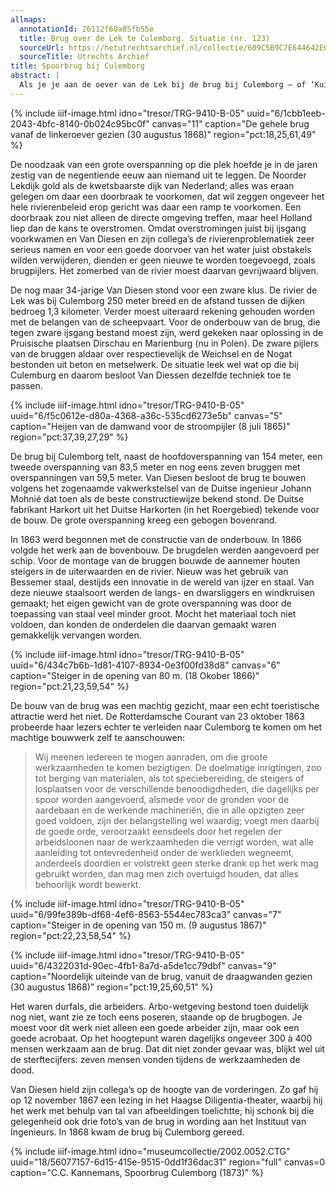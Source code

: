 ```yaml
---
allmaps:
  annotationId: 26112f60a85fb55e
  title: Brug over de Lek te Culemborg. Situatie (nr. 123)
  sourceUrl: https://hetutrechtsarchief.nl/collectie/609C5B9C7E644642E0534701000A17FD
  sourceTitle: Utrechts Archief
title: Spoorbrug bij Culemborg
abstract: |
  Als je je aan de oever van de Lek bij de brug bij Culemborg – of ‘Kuilenburg’, de naam waaronder de brug bekendheid verwierf – bevond, kon het niet anders dan dat je onder de indruk raakte. Wat een gevaarte! Wat een indrukwekkende constructie! Ontwerper Gerrit van Diesen besloot de brugverbinding, met een overspanning van 154 meter, op deze plek te bouwen. Jan en alleman kwam naar dit reuzenwerk kijken. Tot 1878 zou de brug bij Kuilenburg de grootste overspanning ter wereld hebben!
---
```


{% include iiif-image.html idno="tresor/TRG-9410-B-05" uuid="6/1cbb1eeb-2043-4bfc-8140-0b024c95bc0f" canvas="11" caption="De gehele brug vanaf de linkeroever gezien (30 augustus 1868)" region="pct:18,25,61,49" %}

De noodzaak van een grote overspanning op die plek hoefde je in de jaren zestig van de negentiende eeuw aan niemand uit te leggen. De Noorder Lekdijk gold als de kwetsbaarste dijk van Nederland; alles was eraan gelegen om daar een doorbraak te voorkomen, dat wil zeggen ongeveer het hele rivierenbeleid erop gericht was daar een ramp te voorkomen. Een doorbraak zou niet alleen de directe omgeving treffen, maar heel Holland liep dan de kans te overstromen. Omdat overstromingen juist bij ijsgang voorkwamen en Van Diesen en zijn collega’s de rivierenproblematiek zeer serieus namen en voor een goede doorvoer van het water juist obstakels wilden verwijderen, dienden er geen nieuwe te worden toegevoegd, zoals brugpijlers. Het zomerbed van de rivier moest daarvan gevrijwaard blijven.

De nog maar 34-jarige Van Diesen stond voor een zware klus. De rivier de Lek was bij Culemborg 250 meter breed en de afstand tussen de dijken bedroeg 1,3 kilometer. Verder moest uiteraard rekening gehouden worden met de belangen van de scheepvaart. Voor de onderbouw van de brug, die tegen zware ijsgang bestand moest zijn, werd gekeken naar oplossing in de Pruisische plaatsen Dirschau en Marienburg (nu in Polen). De zware pijlers van de bruggen aldaar over respectievelijk de Weichsel en de Nogat bestonden uit beton en metselwerk. De situatie leek wel wat op die bij Culemburg en daarom besloot Van Diessen dezelfde techniek toe te passen.

{% include iiif-image.html idno="tresor/TRG-9410-B-05" uuid="6/f5c0612e-d80a-4368-a36c-535cd6273e5b" canvas="5" caption="Heijen van de damwand voor de stroompijler (8 juli 1865)" region="pct:37,39,27,29" %}

De brug bij Culemborg telt, naast de hoofdoverspanning van 154 meter, een tweede overspanning van 83,5 meter en nog eens zeven bruggen met overspanningen van 59,5 meter. Van Diesen besloot de brug te bouwen volgens het zogenaamde vakwerkstelsel van de Duitse ingenieur Johann Mohnié dat toen als de beste constructiewijze bekend stond. De Duitse fabrikant Harkort uit het Duitse Harkorten (in het Roergebied) tekende voor de bouw. De grote overspanning kreeg een gebogen bovenrand.

In 1863 werd begonnen met de constructie van de onderbouw. In 1866 volgde het werk aan de bovenbouw. De brugdelen werden aangevoerd per schip. Voor de montage van de bruggen bouwde de aannemer houten steigers in de uiterwaarden en de rivier. Nieuw was het gebruik van Bessemer staal, destijds een innovatie in de wereld van ijzer en staal. Van deze nieuwe staalsoort werden de langs- en dwarsliggers en windkruisen gemaakt; het eigen gewicht van de grote overspanning was door de toepassing van staal veel minder groot. Mocht het materiaal toch niet voldoen, dan konden de onderdelen die daarvan gemaakt waren gemakkelijk vervangen worden.

{% include iiif-image.html idno="tresor/TRG-9410-B-05" uuid="6/434c7b6b-1d81-4107-8934-0e3f00fd38d8" canvas="6" caption="Steiger in de opening van 80 m. (18 Okober 1866)" region="pct:21,23,59,54" %}

De bouw van de brug was een machtig gezicht, maar een echt toeristische attractie werd het niet. De Rotterdamsche Courant van 23 oktober 1863 probeerde haar lezers echter te verleiden naar Culemborg te komen om het machtige bouwwerk zelf te aanschouwen:

> Wij meenen iedereen te mogen aanraden, om die groote werkzaamheden te komen bezigtigen. De doelmatige inrigtingen, zoo tot berging van materialen, als tot speciebereiding, de steigers of losplaatsen voor de verschillende benoodigdheden, die dagelijks per spoor worden aangevoerd, alsmede voor de gronden voor de aardebaan en de werkende machineriën, die in alle opzigten zeer goed voldoen, zijn der belangstelling wel waardig; voegt men daarbij de goede orde, veroorzaakt eensdeels door het regelen der arbeidsloonen naar de werkzaamheden die verrigt worden, wat alle aanleiding tot ontevredenheid onder de werklieden wegneemt, anderdeels doordien er volstrekt geen sterke drank op het werk mag gebruikt worden, dan mag men zich overtuigd houden, dat alles behoorlijk wordt bewerkt. 

{% include iiif-image.html idno="tresor/TRG-9410-B-05" uuid="6/99fe389b-df68-4ef6-8563-5544ec783ca3" canvas="7" caption="Steiger in de opening van 150 m. (9 augustus 1867)" region="pct:22,23,58,54" %}

{% include iiif-image.html idno="tresor/TRG-9410-B-05" uuid="6/4322031d-90ec-4fb1-8a7d-a5de1cc79dbf" canvas="9" caption="Noordelijk uiteinde van de brug, vanuit de draagwanden gezien (30 augustus 1868)" region="pct:19,25,60,51" %}

Het waren durfals, die arbeiders. Arbo-wetgeving bestond toen duidelijk nog niet, want zie ze toch eens poseren, staande op de brugbogen. Je moest voor dit werk niet alleen een goede arbeider zijn, maar ook een goede acrobaat. Op het hoogtepunt waren dagelijks ongeveer 300 à 400 mensen werkzaam aan de brug. Dat dit niet zonder gevaar was, blijkt wel uit de sterftecijfers: zeven mensen vonden tijdens de werkzaamheden de dood.

Van Diesen hield zijn collega’s op de hoogte van de vorderingen. Zo gaf hij op 12 november 1867 een lezing in het Haagse Diligentia-theater, waarbij hij het werk met behulp van tal van afbeeldingen toelichtte; hij schonk bij die gelegenheid ook drie foto’s van de brug in wording aan het Instituut van Ingenieurs. In 1868 kwam de brug bij Culemborg gereed.

{% include iiif-image.html idno="museumcollectie/2002.0052.CTG" uuid="18/56077157-6d15-415e-9515-0dd1f36dac31" region="full" canvas=0 caption="C.C. Kannemans, Spoorbrug Culemborg (1873)" %}